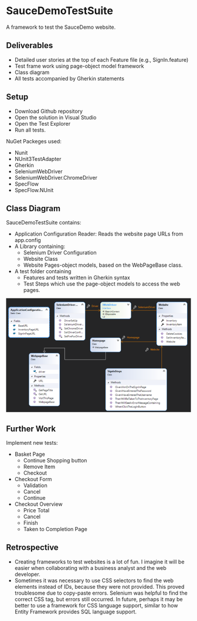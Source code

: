 # SauceDemoTestSuite
A framework to test the SauceDemo website.

## Deliverables

* Detailed user stories at the top of each Feature file (e.g., SignIn.feature)
* Test frame work using page-object model framework
* Class diagram
* All tests accompanied by Gherkin statements

## Setup

* Download Github repository
* Open the solution in Visual Studio
* Open the Test Explorer
* Run all tests.

NuGet Packeges used:

* Nunit 
* NUnit3TestAdapter
* Gherkin
* SeleniumWebDriver
* SeleniumWebDriver.ChromeDriver
* SpecFlow
* SpecFlow.NUnit

## Class Diagram

SauceDemoTestSuite contains:
* Application Configuration Reader: Reads the website page URLs from app.config
* A Library containing:
     * Selenium Driver Configuration
     * Website Class
     * Website Pages-object models, based on the WebPageBase class.
* A test folder containing
     * Features and tests written in Gherkin syntax
     * Test Steps which use the page-object models to access the web pages.

![ClassDiagram](ClassDiagram.png)

## Further Work

Implement new tests:

* Basket Page
  * Continue Shopping button
  * Remove Item
  * Checkout
* Checkout Form
  * Validation
  * Cancel
  * Continue
* Checkout Overview
  * Price Total
  * Cancel
  * Finish
  * Taken to Completion Page

## Retrospective

* Creating frameworks to test websites is a lot of fun. I imagine it will be easier when collaborating with a business analyst and the web developer.
* Sometimes it was necessary to use CSS selectors to find the web elements instead of IDs, because they were not provided. This proved troublesome due to copy-paste errors. Selenium was helpful to find the correct CSS tag, but errors still occurred. In future, perhaps it may be better to use a framework for CSS language support, similar to how Entity Framework provides SQL language support.
